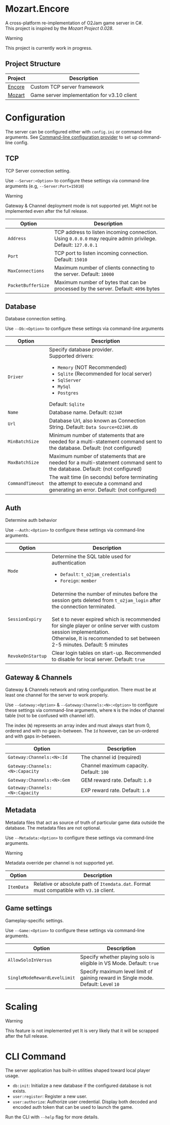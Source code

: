 # Mozart.Encore

A cross-platform re-implementation of O2Jam game server in C#.  
This project is inspired by the _Mozart Project 0.028_.

> [!WARNING]
> This project is currently work in progress.

## Project Structure

| Project                               | Description                                 |
|---------------------------------------|---------------------------------------------|
| [Encore](Source/Mozart.Encore/Encore) | Custom TCP server framework                 |
| [Mozart](Source/Mozart.Encore/Mozart) | Game server implementation for v3.10 client |

# Configuration

The server can be configured either with `config.ini` or command-line arguments. 
See [Command-line configuration provider](https://learn.microsoft.com/en-us/dotnet/core/extensions/configuration-providers#command-line-configuration-provider) to set up command-line config.

## TCP
TCP Server connection setting.  

Use `--Server:<Option>` to configure these settings via command-line arguments (e.g, `--Server:Port=15010`)

> [!WARNING]
> Gateway &amp; Channel deployment mode is not supported yet.
> Might not be implemented even after the full release.

| Option             | Description                                                                                                  |
|--------------------|--------------------------------------------------------------------------------------------------------------|
| `Address`          | TCP address to listen incoming connection. Using `0.0.0.0` may require admin privilege. Default: `127.0.0.1` |
| `Port`             | TCP port to listen incoming connection. Default: `15010`                                                     |
| `MaxConnections`   | Maximum number of clients connecting to the server. Default: `10000`                                         |
| `PacketBufferSize` | Maximum number of bytes that can be processed by the server. Default: `4096` bytes                           |                                                          

## Database
Database connection setting.

Use `--Db:<Option>` to configure these settings via command-line arguments

| Option           | Description                                                                                                                                                                                                            |
|------------------|------------------------------------------------------------------------------------------------------------------------------------------------------------------------------------------------------------------------|
| `Driver`         | Specify database provider. <br/>Supported drivers:<ul><li>`Memory` (NOT Recommended)</li><li>`Sqlite` (Recommended for local server)</li><li>`SqlServer`</li><li>`MySql`</li><li>`Postgres`</li></ul>Default: `Sqlite` |
| `Name`           | Database name. Default: `O2JAM`                                                                                                                                                                                        |
| `Url`            | Database Url, also known as Connection String. Default: `Data Source=O2JAM.db`                                                                                                                                         |
| `MinBatchSize`   | Minimum number of statements that are needed for a multi-statement command sent to the database. Default: (not configured)                                                                                             |                                                          
| `MaxBatchSize`   | Maximum number of statements that are needed for a multi-statement command sent to the database. Default: (not configured)                                                                                             |                                                          
| `CommandTimeout` | The wait time (in seconds) before terminating the attempt to execute a command and generating an error. Default: (not configured)                                                                                      |                                                          

## Auth
Determine auth behavior

Use `--Auth:<Option>` to configure these settings via command-line arguments.

| Option            | Description                                                                                                                                                                                                                                                                                                                         |
|-------------------|-------------------------------------------------------------------------------------------------------------------------------------------------------------------------------------------------------------------------------------------------------------------------------------------------------------------------------------|
| `Mode`            | Determine the SQL table used for authentication<br/><ul><li>`Default`: `t_o2jam_credentials`</li><li>`Foreign`: `member`</li>                                                                                                                                                                                                       |
| `SessionExpiry`   | Determine the number of minutes before the session gets deleted from `t_o2jam_login` after the connection terminated.<br/><br/>Set `0` to never expired which is recommended for single player or online server with custom session implementation.<br/>Otherwise, It is recommended to set between 2-5 minutes. Default: 5 minutes |
| `RevokeOnStartup` | Clear login tables on start-up. Recommended to disable for local server. Default: `true`                                                                                                                                                                                                                                            |

## Gateway &amp; Channels
Gateway &amp; Channels network and rating configuration. There must be at least one channel for the server to work properly.  

Use `--Gateway:<Option>` &amp; `--Gateway:Channels:<N>:<Option>` to configure these settings via command-line arguments, 
where `N` is the index of channel table (not to be confused with channel id!).  

The index (`N`) represents an array index and must always start from 0, ordered and with no gap in-between. The `Id` however, can be un-ordered and with gaps in-between.

| Option                          | Description                              |
|---------------------------------|------------------------------------------|
| `Gateway:Channels:<N>:Id`       | The channel id (required)                |
| `Gateway:Channels:<N>:Capacity` | Channel maximum capacity. Default: `100` |
| `Gateway:Channels:<N>:Gem`      | GEM reward rate. Default: `1.0`          |
| `Gateway:Channels:<N>:Capacity` | EXP reward rate. Default: `1.0`          |

## Metadata
Metadata files that act as source of truth of particular game data outside the database. The metadata files are not optional.

Use `--Metadata:<Option>` to configure these settings via command-line arguments.

> [!WARNING]
> Metadata override per channel is not supported yet.

| Option             | Description                                                                              |
|--------------------|------------------------------------------------------------------------------------------|
| `ItemData`         | Relative or absolute path of `Itemdata.dat`. Format must compatible with v`3.10` client. |

## Game settings
Gameplay-specific settings.

Use `--Game:<Option>` to configure these settings via command-line arguments.

| Option                       | Description                                                                       |
|------------------------------|-----------------------------------------------------------------------------------|
| `AllowSoloInVersus`          | Specify whether playing solo is eligible in VS Mode. Default: `true`              |
| `SingleModeRewardLevelLimit` | Specify maximum level limit of gaining reward in Single mode. Default: Level `10` |

# Scaling

> [!WARNING]
> This feature is not implemented yet
> It is very likely that it will be scrapped after the full release.

# CLI Command

The server application has built-in utilities shaped toward local player usage. 

- `db:init`: Initialize a new database if the configured database is not exists.
- `user:register`: Register a new user.
- `user:authorize`: Authorize user credential. Display both decoded and encoded auth token that can be used to launch the game.

Run the CLI with `--help` flag for more details.